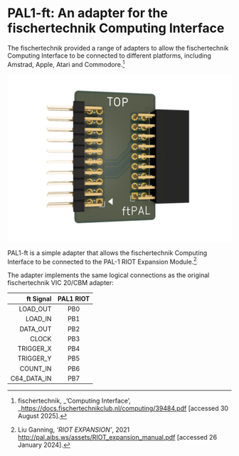 # PAL1-ft: An adapter for the fischertechnik Computing Interface

The fischertechnik provided a range of adapters to allow the fischertechnik Computing Interface to be connected to different platforms, including Amstrad, Apple, Atari and Commodore.[^1]

![PAL-1 ftPAL gadget render](https://github.com/dimitrit/pal1gadgets/blob/main/ft/docs/figures/ftPAL.png?raw=true)

PAL1-ft is a simple adapter that allows the fischertechnik Computing Interface to be connected to the PAL-1 RIOT Expansion Module.[^2]

The adapter implements the same logical connections as the original fischertechnik VIC 20/CBM adapter:

| ft Signal    | PAL1 RIOT |
|-------------:| :-------: |
| LOAD_OUT     | PB0       |
| LOAD_IN      | PB1       |
| DATA_OUT     | PB2       |
| CLOCK        | PB3       |
| TRIGGER_X    | PB4       |
| TRIGGER_Y    | PB5       |
| COUNT_IN     | PB6       |
| C64_DATA_IN  | PB7       |

[^1]: fischertechnik, _‘Computing Interface’, _<https://docs.fischertechnikclub.nl/computing/39484.pdf> [accessed 30 August 2025].
[^2]: Liu Ganning, _‘RIOT EXPANSION’_, 2021 <http://pal.aibs.ws/assets/RIOT_expansion_manual.pdf> [accessed 26 January 2024].
